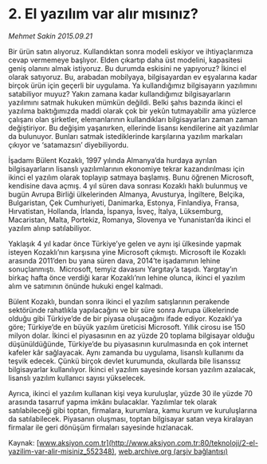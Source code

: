 # 2. El yazılım var alır mısınız?

*Mehmet Sakin 2015.09.21*

<div class="pNewsDetailMainContent ctx_content" itemprop="articleBody">
 <p>
  Bir ürün satın alıyoruz. Kullandıktan sonra modeli eskiyor ve ihtiyaçlarımıza cevap vermemeye başlıyor. Elden çıkartıp daha üst modelini, kapasitesi geniş olanını almak istiyoruz. Bu durumda eskisini ne yapıyoruz? İkinci el olarak satıyoruz. Bu, arabadan mobilyaya, bilgisayardan ev eşyalarına kadar birçok ürün için geçerli bir uygulama. Ya kullandığımız bilgisayarın yazılımını satabiliyor muyuz? Yakın zamana kadar kullandığımız bilgisayarların yazılımını satmak hukuken mümkün değildi. Belki şahıs bazında ikinci el yazılıma baktığımızda maddi olarak çok bir yekûn tutmayabilir ama yüzlerce çalışanı olan şirketler, elemanlarının kullandıkları bilgisayarları zaman zaman değiştiriyor. Bu değişim yaşanırken, ellerinde lisansı kendilerine ait yazılımlar da bulunuyor. Bunları satmak istediklerinde karşılarına yazılım markaları çıkıyor ve ‘satamazsın’ diyebiliyordu.
 </p>
 <p>
  İşadamı Bülent Kozaklı, 1997 yılında Almanya’da hurdaya ayrılan bilgisayarların lisanslı yazılımlarının ekonomiye tekrar kazandırılması için ikinci el yazılım olarak toplayıp satmaya başlamış. Bunu öğrenen Microsoft, kendisine dava açmış. 4 yıl süren dava sonrası Kozaklı haklı bulunmuş ve bugün Avrupa Birliği ülkelerinden Almanya, Avusturya, İngiltere, Belçika, Bulgaristan, Çek Cumhuriyeti, Danimarka, Estonya, Finlandiya, Fransa, Hırvatistan, Hollanda, İrlanda, İspanya, İsveç, İtalya, Lüksemburg,  Macaristan, Malta, Portekiz, Romanya, Slovenya ve Yunanistan’da ikinci el yazılım alınıp satılabiliyor.
 </p>
 <p>
  Yaklaşık 4 yıl kadar önce Türkiye’ye gelen ve aynı işi ülkesinde yapmak isteyen Kozaklı’nın karşısına yine Microsoft çıkmıştı. Microsoft ile Kozaklı arasında 2011’den bu yana süren dava, 2014’te işadamının lehine sonuçlanmıştı.  Microsoft, temyiz davasını Yargıtay’a taşıdı. Yargıtay’ın birkaç hafta önce verdiği karar Kozaklı’nın lehine olunca, ikinci el yazılım alım ve satımının önünde hukuki engel kalmadı.
 </p>
 <p>
  Bülent Kozaklı, bundan sonra ikinci el yazılım satışlarının perakende sektöründe rahatlıkla yapılacağını ve bir süre sonra Avrupa ülkelerinde olduğu gibi Türkiye’de de bir piyasa oluşacağını ifade ediyor. Kozaklı’ya göre; Türkiye’de en büyük yazılım üreticisi Microsoft. Yıllık cirosu ise 150 milyon dolar. İkinci el piyasasının en az yüzde 20 toplama bilgisayar olduğu düşünüldüğünde, Türkiye’de bu piyasasının kurulmasında en çok internet kafeler kâr sağlayacak. Aynı zamanda bu uygulama, lisanslı kullanımı da teşvik edecek. Çünkü birçok devlet kurumunda, okullarda bile lisanssız bilgisayarlar kullanılıyor. İkinci el yazılım sayesinde korsan yazılım azalacak, lisanslı yazılım kullanıcı sayısı yükselecek.
 </p>
 <p>
  Ayrıca, ikinci el yazılım kullanan kişi veya kuruluşlar, yüzde 30 ile yüzde 70 arasında tasarruf yapma imkânı bulacaklar. Yazılımlar tek olarak satılabileceği gibi toptan, firmalara, kurumlara, kamu kurum ve kuruluşlarına da satılabilecek. Piyasanın oluşması, toptan bilgisayar satan veya kiralayan firmalar ile geri dönüşüm firmaları sayesinde hızlanacak.
 </p>
</div>


Kaynak: [www.aksiyon.com.tr](http://www.aksiyon.com.tr:80/teknoloji/2-el-yazilim-var-alir-misiniz_552348), [web.archive.org (arşiv bağlantısı)](http://web.archive.org/web/20151213043948/http://www.aksiyon.com.tr:80/teknoloji/2-el-yazilim-var-alir-misiniz_552348)
